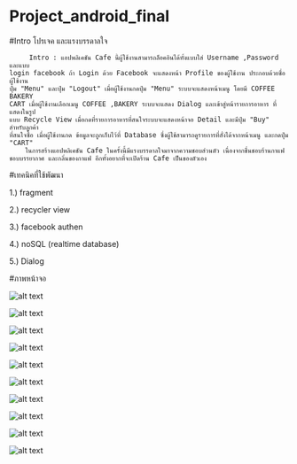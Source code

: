 # Project_android_final


#Intro โปรเจค และแรงบรรดาลใจ

         Intro : แอปพลิเคชัน Cafe นี้ผู้ใช้งานสามารถล็อคอินได้ทั้งแบบใส่ Username ,Password และแบบ       
    login facebook ถ้า Login ด้วย Facebook จะแสดงหน้า Profile ของผู้ใช้งาน ประกอบด้วยชื่อผู้ใช้งาน    
    ปุ่ม "Menu" และปุ่ม "Logout" เมื่อผู้ใช้งานกดปุ่ม "Menu" ระบบจะแสดงหน้าเมนู โดยมี COFFEE BAKERY   
    CART เมื่อผู้ใช้งานเลือกเมนู COFFEE ,BAKERY ระบบจะแสดง Dialog และเข้าสู่หน้ารายการอาหาร ที่แสดงในรูป 
    แบบ Recycle View เมื่อกดที่รายการอาหารที่สนใจระบบจะแสดงหน้าจอ Detail และมีปุ่ม "Buy" สำหรับลูกค้า 
    ที่สนใจซื้อ เมื่อผู้ใช้งานกด ข้อมูลจะถูกเก็บไว้ที่ Database ซึ่งผู้ใช้สามารถดูรายการที่สั่งได้จากหน้าเมนู และกดปุ่ม "CART"
        ในการสร้างแอปพลิเคชัน Cafe ในครั้งนี้มีแรงบรรดาลใจมาจากความชอบส่วนตัว เนื่องจากชื่นชอบร้านกาแฟ 
    ชอบบรรยากาศ และกลิ่นของกาแฟ อีกทั้งอยากที่จะเปิดร้าน Cafe เป็นของตัวเอง 


#เทคนิคที่ใช้พัฒนา

1.) fragment

2.) recycler view 

3.) facebook authen

4.) noSQL (realtime database)

5.) Dialog

#ภาพหน้าจอ

![alt text](https://i.postimg.cc/NyDt2fSJ/Login.jpg)

![alt text](https://i.postimg.cc/2b5DQNfz/Profile.jpg)

![alt text](https://i.postimg.cc/75gwDNVy/Menu.jpg)

![alt text](https://i.postimg.cc/0rQkmD8p/Dialog.jpg)

![alt text](https://i.postimg.cc/SXkqKzTY/Recycle-View.jpg)

![alt text](https://i.postimg.cc/MXFWYHTg/Detail.jpg)

![alt text](https://i.postimg.cc/QHKjYDKC/Dialog2.jpg)

![alt text](https://i.postimg.cc/642xPV3g/Recycle-View2.jpg)

![alt text](https://i.postimg.cc/VJym3hXR/Detail2.jpg)

![alt text](https://i.postimg.cc/bD6qWNRD/AddData.jpg)
